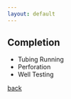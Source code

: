 ```yaml
---
layout: default
---
```


## Completion

- Tubing Running
- Perforation
- Well Testing




[back](./upstream.html)

